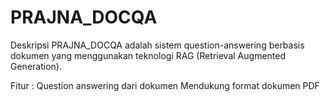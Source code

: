﻿# PRAJNA_DOCQA
Deskripsi
PRAJNA_DOCQA adalah sistem question-answering berbasis dokumen yang menggunakan teknologi RAG (Retrieval Augmented Generation).

Fitur : Question answering dari dokumen
Mendukung format dokumen PDF
